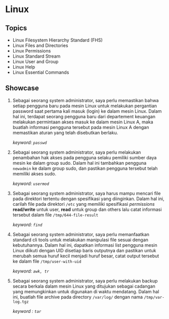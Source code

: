 # Linux

## Topics
* Linux Filesystem Hierarchy Standard (FHS)
* Linux Files and Directories
* Linux Permissions
* Linux Standard Stream
* Linux User and Group
* Linux Help
* Linux Essential Commands

## Showcase
1. Sebagai seorang system administrator, saya perlu memastikan bahwa setiap pengguna baru pada mesin Linux untuk melakukan pergantian password saat pertama kali masuk (login) ke dalam mesin Linux.
Dalam hal ini, terdapat seorang pengguna baru dari departement keuangan melakukan permintaan akses masuk ke dalam mesin Linux A, maka buatlah informasi pengguna tersebut pada mesin Linux A dengan memastikan aturan yang telah disebutkan berlaku.

    _*keyword: `passwd`*_

2. Sebagai seorang system administrator, saya perlu melakukan penambahan hak akses pada pengguna selaku pemiliki sumber daya mesin ke dalam group sudo. Dalam hal ini tambahkan pengguna `newadmin` ke dalam group sudo, dan pastikan pengguna tersebut telah memiliki akses sudo.

    _*keyword: `usermod`*_

3. Sebagai seorang system administrator, saya harus mampu mencari file pada direktori tertentu dengan spesifikasi yang diinginkan. Dalam hal ini, carilah file pada direktori `/etc` yang memiliki spesifikasi *permissions* **read/write** untuk user, **read** untuk group dan others lalu catat informasi tersebut dalam file `/tmp/644-file-result`

    _*keyword: `find`*_

4. Sebagai seorang system administrator, saya perlu memanfaatkan standard cli tools untuk melakukan manipulasi file sesuai dengan kebutuhannya. Dalam hal ini, dapatkan informasi list pengguna mesin Linux diikuti dengan UID disetiap baris outputnya dan pastikan untuk merubah semua huruf kecil menjadi huruf besar, catat output tersebut ke dalam file `/tmp/user-with-uid`

    _*keyword: `awk, tr`*_

5. Sebagai seorang system administrator, saya perlu melakukan backup secara berkala dalam mesin Linux yang ditujukan sebagai cadangan yang memungkinkan untuk digunakan di waktu mendatang. Dalam hal ini, buatlah file archive pada directory `/var/log/` dengan nama `/tmp/var-log.tgz`

    _*keyword : `tar`*_